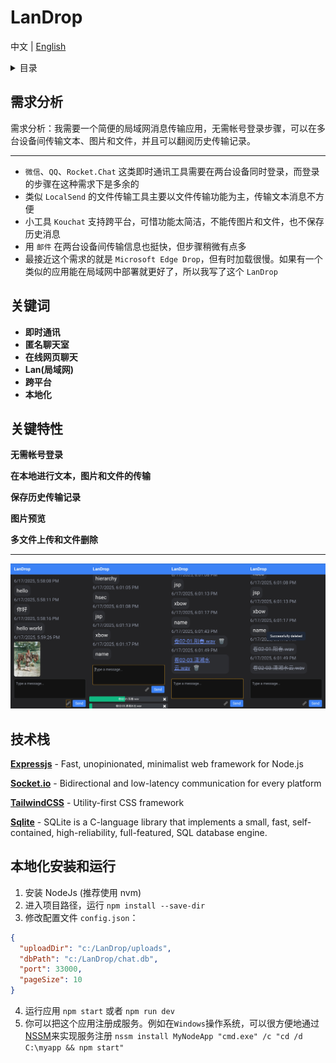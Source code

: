 # LanDrop

中文 | [English](docs/README_EN.md)  

<details>
<summary>目录</summary>

- [SyncClipboard](#LanDrop)
  - [需求分析](#需求分析)
  - [关键词](#关键词)
  - [关键特性](#关键特性)
  - [技术栈](#技术栈)
  - [本地化安装和运行](#本地化安装和运行)

</details>

## 需求分析

需求分析：我需要一个简便的局域网消息传输应用，无需帐号登录步骤，可以在多台设备间传输文本、图片和文件，并且可以翻阅历史传输记录。

---
* `微信`、`QQ`、`Rocket.Chat` 这类即时通讯工具需要在两台设备同时登录，而登录的步骤在这种需求下是多余的
* 类似 `LocalSend` 的文件传输工具主要以文件传输功能为主，传输文本消息不方便
* 小工具 `Kouchat` 支持跨平台，可惜功能太简洁，不能传图片和文件，也不保存历史消息
* 用 `邮件` 在两台设备间传输信息也挺快，但步骤稍微有点多
* 最接近这个需求的就是 `Microsoft Edge Drop`，但有时加载很慢。如果有一个类似的应用能在局域网中部署就更好了，所以我写了这个 `LanDrop`

## 关键词

* **即时通讯**
* **匿名聊天室**
* **在线网页聊天**
* **Lan(局域网)**
* **跨平台**
* **本地化**

## 关键特性

**无需帐号登录**

**在本地进行文本，图片和文件的传输**

**保存历史传输记录**

**图片预览**

**多文件上传和文件删除**

---
![](docs/image/preview.png)

## 技术栈

**[Expressjs](https://expressjs.com/)** - Fast, unopinionated, minimalist web framework for Node.js

**[Socket.io](https://socket.io/)** - Bidirectional and low-latency communication for every platform

**[TailwindCSS](https://tailwindcss.com/)** - Utility-first CSS framework

**[Sqlite](https://sqlite.org/)** - SQLite is a C-language library that implements a small, fast, self-contained, high-reliability, full-featured, SQL database engine.

## 本地化安装和运行

1. 安装 NodeJs (推荐使用 nvm)
2. 进入项目路径，运行 `npm install --save-dir`
3. 修改配置文件 `config.json`：
```json
{
  "uploadDir": "c:/LanDrop/uploads",
  "dbPath": "c:/LanDrop/chat.db",
  "port": 33000,
  "pageSize": 10
}
```
4. 运行应用 `npm start` 或者 `npm run dev`
5. 你可以把这个应用注册成服务。例如在`Windows`操作系统，可以很方便地通过[NSSM](https://nssm.cc/)来实现服务注册 `nssm install MyNodeApp "cmd.exe" /c "cd /d C:\myapp && npm start"`
